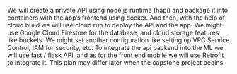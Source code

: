 We will create a private API using node.js runtime (hapi) and package it into containers with the app’s frontend using docker. And then, with the help of cloud build we will use cloud run to deploy the API and the app. We might use Google Cloud Firestore for the database, and cloud storage features like buckets. We might set another configuration like setting up VPC Service Control, IAM for security, etc. To integrate the api backend into the ML we will use fast / flask API, and as for the front end mobile we will use Retrofit to integrate it. This plan may differ later when the capstone project begins.
